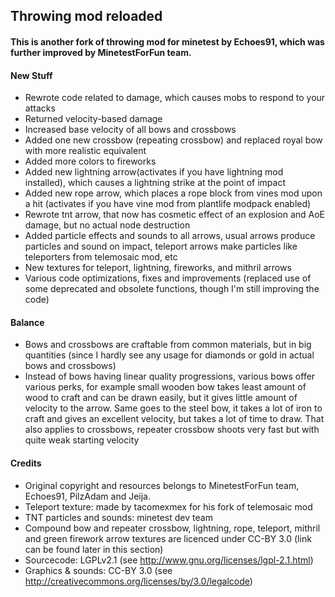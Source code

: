  ##  Throwing mod reloaded
 
 #### This is another fork of throwing mod for minetest by Echoes91, which was further improved by MinetestForFun team.
#### New Stuff
* Rewrote code related to damage, which causes mobs to respond to your attacks
* Returned velocity-based damage
* Increased base velocity of all bows and crossbows 
* Added one new crossbow (repeating crossbow) and replaced royal bow with more realistic equivalent
* Added more colors to fireworks
* Added new lightning arrow(activates if you have lightning mod installed), which causes a lightning strike at the point of impact
* Added new rope arrow, which places a rope block from vines mod upon a hit (activates if you have vine mod from plantlife modpack enabled)
* Rewrote tnt arrow, that now has cosmetic effect of an explosion and AoE damage, but no actual node destruction
* Added particle effects and sounds to all arrows, usual arrows produce particles and sound on impact, teleport arrows make particles like teleporters from telemosaic mod, etc
* New textures for teleport, lightning, fireworks, and mithril arrows
* Various code optimizations, fixes and improvements (replaced use of some deprecated and obsolete functions, though I'm still improving the code)
#### Balance
* Bows and crossbows are craftable from common materials, but in big quantities (since I hardly see any usage for diamonds or gold in actual bows and crossbows)
* Instead of bows having linear quality progressions, various bows offer various perks, for example small wooden bow takes least amount of wood to craft and can be drawn easily, but it gives little amount of velocity to the arrow. Same goes to 
the steel bow, it takes a lot of iron to craft and gives an excellent velocity, but takes a lot of time to draw. That also applies to crossbows, repeater crossbow shoots very fast but with quite weak starting velocity
 #### Credits
* Original copyright and resources belongs to MinetestForFun team, Echoes91, PilzAdam and Jeija.
* Teleport texture: made by tacomexmex for his fork of telemosaic mod
* TNT particles and sounds: minetest dev team
* Compound bow and repeater crossbow, lightning, rope, teleport, mithril and green firework arrow textures are licenced under CC-BY 3.0 (link can be found later in this section)
* Sourcecode: LGPLv2.1 (see http://www.gnu.org/licenses/lgpl-2.1.html)
* Graphics & sounds: CC-BY 3.0 (see http://creativecommons.org/licenses/by/3.0/legalcode)
 
 
